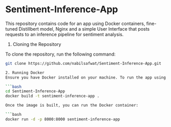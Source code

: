 # Sentiment-Inference-App

This repository contains code for an app using Docker containers, fine-tuned Distillbert model, Nginx and a simple User Interface that posts requests to an inference pipeline for sentiment analysis. 

1. Cloning the Repository

To clone the repository, run the following command:

```bash
git clone https://github.com/nabilsafwat/Sentiment-Inference-App.git

2. Running Docker
Ensure you have Docker installed on your machine. To run the app using Docker, navigate to the cloned repository and build the Docker image:

```bash
cd Sentiment-Inference-App
docker build -t sentiment-inference-app .

Once the image is built, you can run the Docker container:

```bash
docker run -d -p 8000:8000 sentiment-inference-app
